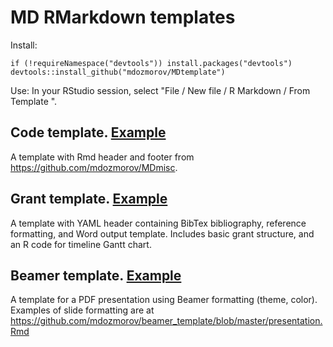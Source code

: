 # MD RMarkdown templates

Install: 

```
if (!requireNamespace("devtools")) install.packages("devtools")
devtools::install_github("mdozmorov/MDtemplate")
```

Use: In your RStudio session, select "File / New file / R Markdown / From Template ". 

## Code template. [Example](inst/rmarkdown/templates/CodeTemplate/skeleton/skeleton.Rmd)

A template with Rmd header and footer from https://github.com/mdozmorov/MDmisc.

## Grant template. [Example](inst/rmarkdown/templates/GrantTemplate/skeleton/skeleton.Rmd)

A template with YAML header containing BibTex bibliography, reference formatting, and Word output template. Includes basic grant structure, and an R code for timeline Gantt chart.

## Beamer template. [Example](inst/rmarkdown/templates/BeamerTemplate/skeleton/skeleton.Rmd)

A template for a PDF presentation using Beamer formatting (theme, color). Examples of slide formatting are at https://github.com/mdozmorov/beamer_template/blob/master/presentation.Rmd
